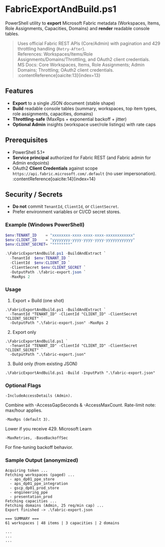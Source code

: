 # FabricExportAndBuild.ps1

PowerShell utility to **export** Microsoft Fabric metadata (Workspaces, Items, Role Assignments, Capacities, Domains) and **render** readable console tables.

> Uses official Fabric REST APIs (Core/Admin) with pagination and 429 throttling handling (`Retry-After`).  
> References: Workspaces/Items/Role Assignments/Domains/Throttling, and OAuth2 client credentials.  
> MS Docs: Core Workspaces, Items, Role Assignments; Admin Domains; Throttling; OAuth2 client credentials. :contentReference[oaicite:13]{index=13}

## Features
- **Export** to a single JSON document (stable shape)
- **Build** readable console tables (summary, workspaces, top item types, role assignments, capacities, domains)
- **Throttling-safe** (MaxRps + exponential backoff + jitter)
- **Optional Admin** insights (workspace user/role listings) with rate caps

## Prerequisites
- PowerShell 5.1+
- **Service principal** authorized for Fabric REST (and Fabric admin for Admin endpoints)
- OAuth2 **Client Credentials** against scope `https://api.fabric.microsoft.com/.default` (no user impersonation). :contentReference[oaicite:14]{index=14}

## Security / Secrets
- **Do not** commit `TenantId`, `ClientId`, or `ClientSecret`.
- Prefer environment variables or CI/CD secret stores.

### Example (Windows PowerShell)
```powershell
$env:TENANT_ID    = "xxxxxxxx-xxxx-xxxx-xxxx-xxxxxxxxxxxx"
$env:CLIENT_ID    = "yyyyyyyy-yyyy-yyyy-yyyy-yyyyyyyyyyyy"
$env:CLIENT_SECRET= "********"

.\FabricExportAndBuild.ps1 -BuildAndExtract `
  -TenantId  $env:TENANT_ID `
  -ClientId  $env:CLIENT_ID `
  -ClientSecret $env:CLIENT_SECRET `
  -OutputPath .\fabric-export.json `
  -MaxRps 2
```

### Usage
1) Export + Build (one shot)
```
.\FabricExportAndBuild.ps1 -BuildAndExtract `
  -TenantId "TENANT_ID" -ClientId "CLIENT_ID" -ClientSecret "CLIENT_SECRET" `
  -OutputPath ".\fabric-export.json" -MaxRps 2
```
2) Export only
```
.\FabricExportAndBuild.ps1 `
  -TenantId "TENANT_ID" -ClientId "CLIENT_ID" -ClientSecret "CLIENT_SECRET" `
  -OutputPath ".\fabric-export.json"
```
3) Build only (from existing JSON)
```
.\FabricExportAndBuild.ps1 -Build -InputPath ".\fabric-export.json"
```
### Optional Flags
```
-IncludeAccessDetails (Admin).
```
Combine with -AccessGapSeconds & -AccessMaxCount. Rate-limit note: max/hour applies. 

```
-MaxRps (default 3).
```
Lower if you receive 429. 
Microsoft Learn

```
-MaxRetries, -BaseBackoffSec
```
For fine-tuning backoff behavior.

### Sample Output (anonymized)
```
Acquiring token ...
Fetching workspaces (paged) ...
  - aps_dp01_ppe_store
  - aps_dp01_ppe_integration
  - gscp_dp01_prod_store
  - engineering_ppe
  - presentation_prod
Fetching capacities ...
Fetching domains (Admin, 25 req/min cap) ...
Export finished -> .\fabric-export.json

=== SUMMARY ===
61 workspaces | 48 items | 3 capacities | 2 domains

...
...
...
```
